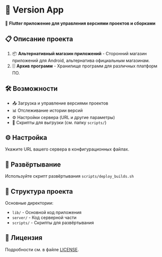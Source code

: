 # 📱 Version App

🚀 **Flutter приложение для управления версиями проектов и сборками**

## 📋 Описание проекта

1. 📦 **Альтернативный магазин приложений** - Сторонний магазин приложений для Android, альтернатива официальным магазинам.
2. 🗄️ **Архив программ** - Хранилище программ для различных платформ ПО.

## 🛠️ Возможности

- 📤 Загрузка и управление версиями проектов
- 📊 Отслеживание истории версий
- ⚙️ Настройки сервера (URL и другие параметры)
- 📂 Скрипты для выгрузки (см. папку `scripts/`)

## ⚙️ Настройка

Укажите URL вашего сервера в конфигурационных файлах.

## 🚀 Развёртывание

Используйте скрипт развёртывания `scripts/deploy_builds.sh`

## 📁 Структура проекта

Основные директории:

- `lib/` - Основной код приложения
- `server/` - Код серверной части
- `scripts/` - Скрипты для развёртывания

## 📄 Лицензия

Подробности см. в файле [LICENSE](LICENSE).
